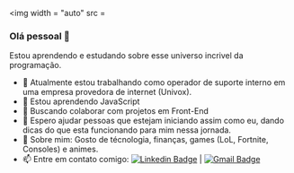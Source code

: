 <img width = "auto" src = 

### Olá pessoal 👋
Estou aprendendo e estudando sobre esse universo incrivel da programação.

- 🔭 Atualmente estou trabalhando como operador de suporte interno em uma empresa provedora de internet (Univox).
- 🌱 Estou aprendendo JavaScript
- 👯 Buscando colaborar com projetos em Front-End
- 🤔 Espero ajudar pessoas que estejam iniciando assim como eu, dando dicas do que esta funcionando para mim nessa jornada.
- 💬 Sobre mim: Gosto de técnologia, finanças, games (LoL, Fortnite, Consoles) e animes.
- 📫 Entre em contato comigo: [![Linkedin Badge](https://img.shields.io/badge/-BrunoChaves-blue?style=flat-square&logo=Linkedin&logoColor=white&link=https://www.linkedin.com/in/bruno-guilherme-silva-chaves/)](https://www.linkedin.com/in/bruno-guilherme-silva-chaves/)
|
[![Gmail Badge](https://img.shields.io/badge/-bruno123wd@gmail.com-c14438?style=flat-square&logo=Gmail&logoColor=white&link=mailto:bruno123wdo@gmail.com)](mailto:bruno123wdo@gmail.com)

